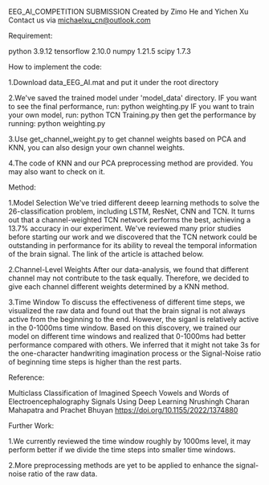 EEG_AI_COMPETITION SUBMISSION
Created by Zimo He and Yichen Xu
Contact us via michaelxu_cn@outlook.com

Requirement:

python 3.9.12
tensorflow 2.10.0
numpy 1.21.5
scipy 1.7.3

How to implement the code:

1.Download data_EEG_AI.mat and put it under the root directory

2.We've saved the trained model under 'model_data' directory. 
IF you want to see the final performance, run: python weighting.py
IF you want to train your own model, run: python TCN Training.py
then get the performance by running: python weighting.py

3.Use get_channel_weight.py to get channel weights based on PCA and KNN, you can also design your own channel weights.

4.The code of KNN and our PCA preprocessing method are provided. You may also want to check on it. 

Method:

1.Model Selection
We've tried different deeep learning methods to solve the 26-classification problem, including LSTM, ResNet, CNN and TCN. 
It turns out that a channel-weighted TCN network performs the best, achieving a 13.7% accuracy in our experiment.
We've reviewed many prior studies before starting our work and we discovered that the TCN network could be outstanding in performance 
for its ability to reveal the temporal information of the brain signal. The link of the article is attached below.

2.Channel-Level Weights
After our data-analysis, we found that different channel may not contribute to the task equally. 
Therefore, we decided to give each channel different weights determined by a KNN method.

3.Time Window
To discuss the effectiveness of different time steps, we visualized the raw data and found out that the brain signal is not always active
from the beginning to the end. However, the siganl is relatively active in the 0-1000ms time window. Based on this discovery, we trained our
model on different time windows and realized that 0-1000ms had better performance compared with others. 
We inferred that it might not take 3s for the one-character handwriting imagination process 
or the Signal-Noise ratio of beginning time steps is higher than the rest parts.

Reference: 

Multiclass Classification of Imagined Speech Vowels and Words of Electroencephalography Signals Using Deep Learning
Nrushingh Charan Mahapatra and Prachet Bhuyan
https://doi.org/10.1155/2022/1374880

Further Work:

1.We currently reviewed the time window roughly by 1000ms level, it may perform better if we divide the time steps into smaller time windows.

2.More preprocessing methods are yet to be applied to enhance the signal-noise ratio of the raw data.